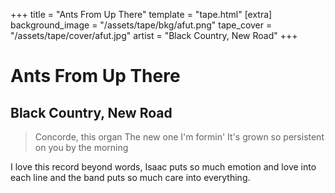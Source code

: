 +++
title = "Ants From Up There"
template = "tape.html"
[extra]
background_image = "/assets/tape/bkg/afut.png"
tape_cover = "/assets/tape/cover/afut.jpg"
artist = "Black Country, New Road"
+++
 
# Ants From Up There 
## Black Country, New Road

> Concorde, this organ
The new one I'm formin'
It's grown so persistent on you by the morning

I love this record beyond words, Isaac puts so much emotion and love into each line and the band puts so much care into
everything.

